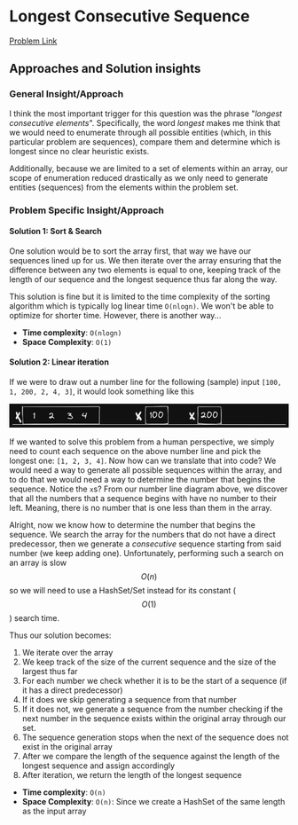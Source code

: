 # Longest Consecutive Sequence

  [Problem Link](https://leetcode.com/problems/longest-consecutive-sequence/)

## Approaches and Solution insights

### General Insight/Approach

I think the most important trigger for this question was the phrase "_longest consecutive elements_". Specifically, the word _longest_ makes me think that we would need to enumerate through all possible entities (which, in this particular problem are sequences), compare them and determine which is longest since no clear heuristic exists.

Additionally, because we are limited to a set of elements within an array, our scope of enumeration reduced drastically as we only need to generate entities (sequences) from the elements within the problem set.

### Problem Specific Insight/Approach

#### Solution 1: Sort & Search

One solution would be to sort the array first, that way we have our sequences lined up for us. We then iterate over the array ensuring that the difference between any two elements is equal to one, keeping track of the length of our sequence and the longest sequence thus far along the way.

This solution is fine but it is limited to the time complexity of the sorting algorithm which is typically log linear time `O(nlogn)`. We won't be able to optimize for shorter time. However, there is another way...

- **Time complexity**: `O(nlogn)`
- **Space Complexity**: `O(1)`

#### Solution 2: Linear iteration

If we were to draw out a number line for the following (sample) input `[100, 1, 200, 2, 4, 3]`, it would look something like this

![Number line](linear-search-solution-diagram.png)

If we wanted to solve this problem from a human perspective, we simply need to count each sequence on the above number line and pick the longest one: `[1, 2, 3, 4]`. Now how can we translate that into code? We would need a way to generate all possible sequences within the array, and to do that we would need a way to determine the number that begins the sequence. Notice the `x`s? From our number line diagram above, we discover that all the numbers that a sequence begins with have no number to their left. Meaning, there is no number that is one less than them in the array.

Alright, now we know how to determine the number that begins the sequence. We search the array for the numbers that do not have a direct predecessor, then we generate a _consecutive_ sequence starting from said number (we keep adding one). Unfortunately, performing such a search on an array is slow $$O(n)$$ so we will need to use a HashSet/Set instead for its constant ($$O(1)$$) search time.

Thus our solution becomes:

1. We iterate over the array
2. We keep track of the size of the current sequence and the size of the largest thus far
3. For each number we check whether it is to be the start of a sequence (if it has a direct predecessor)
4. If it does we skip generating a sequence from that number
5. If it does not, we generate a sequence from the number checking if the next number in the sequence exists within the original array through our set.
6. The sequence generation stops when the next of the sequence does not exist in the original array
7. After we compare the length of the sequence against the length of the longest sequence and assign accordingly
8. After iteration, we return the length of the longest sequence

- **Time complexity**: `O(n)`
- **Space Complexity**: `O(n)`: Since we create a HashSet of the same length as the input array
